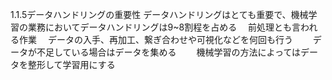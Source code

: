 1.1.5データハンドリングの重要性
データハンドリングはとても重要で、機械学習の業務においてデータハンドリングは9~8割程を占める
　前処理とも言われる作業
　データの入手、再加工、繋ぎ合わせや可視化などを何回も行う
　　データが不足している場合はデータを集める
　　機械学習の方法によってはデータを整形して学習用にする
